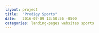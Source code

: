 ```yaml
---
layout: project
title:  "Prodigy Sports"
date:   2016-07-09 13:50:56 -0500
categories: landing-pages websites sports
---
```

